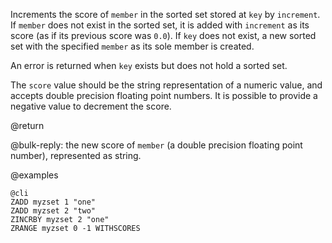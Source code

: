 Increments the score of `member` in the sorted set stored at `key` by
`increment`.  If `member` does not exist in the sorted set, it is added with
`increment` as its score (as if its previous score was `0.0`).  If `key` does
not exist, a new sorted set with the specified `member` as its sole member is
created.

An error is returned when `key` exists but does not hold a sorted set.

The `score` value should be the string representation of a numeric value, and
accepts double precision floating point numbers. It is possible to provide a
negative value to decrement the score.

@return

@bulk-reply: the new score of `member` (a double precision floating point
number), represented as string.

@examples

    @cli
    ZADD myzset 1 "one"
    ZADD myzset 2 "two"
    ZINCRBY myzset 2 "one"
    ZRANGE myzset 0 -1 WITHSCORES

